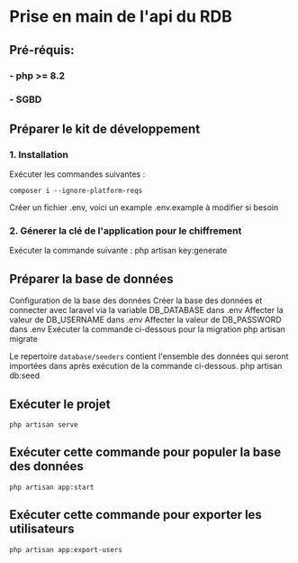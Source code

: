# Prise en main de l'api du RDB

## Pré-réquis:
### - php >= 8.2
### - SGBD

## Préparer le kit de développement
### 1. Installation
Exécuter les commandes suivantes :

    composer i --ignore-platform-reqs

Créer un fichier .env, voici un example .env.example à modifier si besoin

### 2. Génerer la clé de l'application pour le chiffrement
Exécuter la commande suivante :
    php artisan key:generate

## Préparer la base de données
Configuration de la base des données
    Créer la base des données et connecter avec laravel via la variable DB_DATABASE dans .env 
    Affecter la valeur de DB_USERNAME dans .env
    Affecter la valeur de DB_PASSWORD dans .env
Exécuter la commande ci-dessous pour la migration
    php artisan migrate

Le repertoire ```database/seeders``` contient l'ensemble des données qui seront importées dans après exécution de la commande ci-dessous.
    php artisan db:seed

## Exécuter le projet
    php artisan serve

## Exécuter cette commande pour populer la base des données
    php artisan app:start

## Exécuter cette commande pour exporter les utilisateurs
    php artisan app:export-users